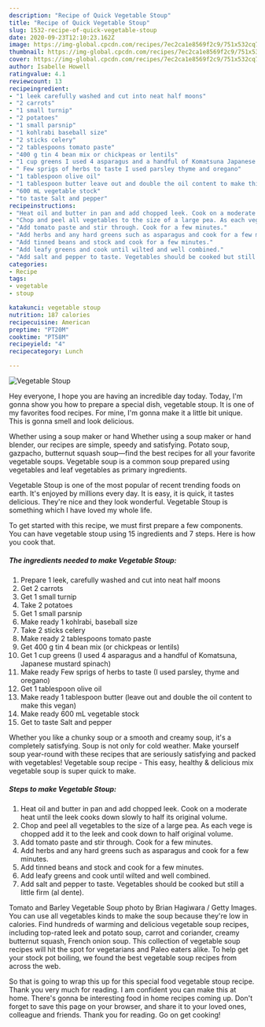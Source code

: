 ```yaml
---
description: "Recipe of Quick Vegetable Stoup"
title: "Recipe of Quick Vegetable Stoup"
slug: 1532-recipe-of-quick-vegetable-stoup
date: 2020-09-23T12:10:23.162Z
image: https://img-global.cpcdn.com/recipes/7ec2ca1e8569f2c9/751x532cq70/vegetable-stoup-recipe-main-photo.jpg
thumbnail: https://img-global.cpcdn.com/recipes/7ec2ca1e8569f2c9/751x532cq70/vegetable-stoup-recipe-main-photo.jpg
cover: https://img-global.cpcdn.com/recipes/7ec2ca1e8569f2c9/751x532cq70/vegetable-stoup-recipe-main-photo.jpg
author: Isabelle Howell
ratingvalue: 4.1
reviewcount: 13
recipeingredient:
- "1 leek carefully washed and cut into neat half moons"
- "2 carrots"
- "1 small turnip"
- "2 potatoes"
- "1 small parsnip"
- "1 kohlrabi baseball size"
- "2 sticks celery"
- "2 tablespoons tomato paste"
- "400 g tin 4 bean mix or chickpeas or lentils"
- "1 cup greens I used 4 asparagus and a handful of Komatsuna Japanese mustard spinach"
- " Few sprigs of herbs to taste I used parsley thyme and oregano"
- "1 tablespoon olive oil"
- "1 tablespoon butter leave out and double the oil content to make this vegan"
- "600 mL vegetable stock"
- "to taste Salt and pepper"
recipeinstructions:
- "Heat oil and butter in pan and add chopped leek. Cook on a moderate heat until the leek cooks down slowly to half its original volume."
- "Chop and peel all vegetables to the size of a large pea. As each vege is chopped add it to the leek and cook down to half original volume."
- "Add tomato paste and stir through. Cook for a few minutes."
- "Add herbs and any hard greens such as asparagus and cook for a few minutes."
- "Add tinned beans and stock and cook for a few minutes."
- "Add leafy greens and cook until wilted and well combined."
- "Add salt and pepper to taste. Vegetables should be cooked but still a little firm (al dente)."
categories:
- Recipe
tags:
- vegetable
- stoup

katakunci: vegetable stoup 
nutrition: 187 calories
recipecuisine: American
preptime: "PT20M"
cooktime: "PT58M"
recipeyield: "4"
recipecategory: Lunch

---
```



![Vegetable Stoup](https://img-global.cpcdn.com/recipes/7ec2ca1e8569f2c9/751x532cq70/vegetable-stoup-recipe-main-photo.jpg)

Hey everyone, I hope you are having an incredible day today. Today, I'm gonna show you how to prepare a special dish, vegetable stoup. It is one of my favorites food recipes. For mine, I'm gonna make it a little bit unique. This is gonna smell and look delicious.

Whether using a soup maker or hand Whether using a soup maker or hand blender, our recipes are simple, speedy and satisfying. Potato soup, gazpacho, butternut squash soup—find the best recipes for all your favorite vegetable soups. Vegetable soup is a common soup prepared using vegetables and leaf vegetables as primary ingredients.

Vegetable Stoup is one of the most popular of recent trending foods on earth. It's enjoyed by millions every day. It is easy, it is quick, it tastes delicious. They're nice and they look wonderful. Vegetable Stoup is something which I have loved my whole life.


To get started with this recipe, we must first prepare a few components. You can have vegetable stoup using 15 ingredients and 7 steps. Here is how you cook that.

<!--inarticleads1-->

##### The ingredients needed to make Vegetable Stoup:

1. Prepare 1 leek, carefully washed and cut into neat half moons
1. Get 2 carrots
1. Get 1 small turnip
1. Take 2 potatoes
1. Get 1 small parsnip
1. Make ready 1 kohlrabi, baseball size
1. Take 2 sticks celery
1. Make ready 2 tablespoons tomato paste
1. Get 400 g tin 4 bean mix (or chickpeas or lentils)
1. Get 1 cup greens (I used 4 asparagus and a handful of Komatsuna, Japanese mustard spinach)
1. Make ready  Few sprigs of herbs to taste (I used parsley, thyme and oregano)
1. Get 1 tablespoon olive oil
1. Make ready 1 tablespoon butter (leave out and double the oil content to make this vegan)
1. Make ready 600 mL vegetable stock
1. Get to taste Salt and pepper


Whether you like a chunky soup or a smooth and creamy soup, it&#39;s a completely satisfying. Soup is not only for cold weather. Make yourself soup year-round with these recipes that are seriously satisfying and packed with vegetables! Vegetable soup recipe - This easy, healthy &amp; delicious mix vegetable soup is super quick to make. 

<!--inarticleads2-->

##### Steps to make Vegetable Stoup:

1. Heat oil and butter in pan and add chopped leek. Cook on a moderate heat until the leek cooks down slowly to half its original volume.
1. Chop and peel all vegetables to the size of a large pea. As each vege is chopped add it to the leek and cook down to half original volume.
1. Add tomato paste and stir through. Cook for a few minutes.
1. Add herbs and any hard greens such as asparagus and cook for a few minutes.
1. Add tinned beans and stock and cook for a few minutes.
1. Add leafy greens and cook until wilted and well combined.
1. Add salt and pepper to taste. Vegetables should be cooked but still a little firm (al dente).


Tomato and Barley Vegetable Soup photo by Brian Hagiwara / Getty Images. You can use all vegetables kinds to make the soup because they&#39;re low in calories. Find hundreds of warming and delicious vegetable soup recipes, including top-rated leek and potato soup, carrot and coriander, creamy butternut squash, French onion soup. This collection of vegetable soup recipes will hit the spot for vegetarians and Paleo eaters alike. To help get your stock pot boiling, we found the best vegetable soup recipes from across the web. 

So that is going to wrap this up for this special food vegetable stoup recipe. Thank you very much for reading. I am confident you can make this at home. There's gonna be interesting food in home recipes coming up. Don't forget to save this page on your browser, and share it to your loved ones, colleague and friends. Thank you for reading. Go on get cooking!
